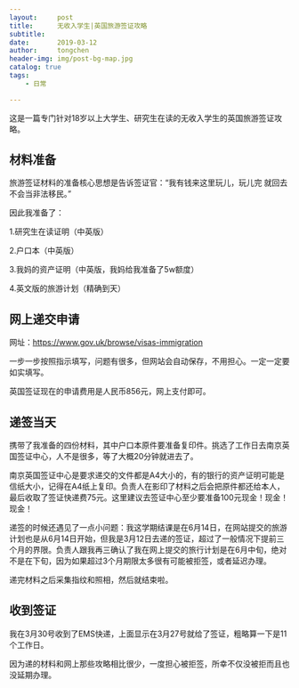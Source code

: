 ```yaml
---
layout:     post
title:      无收入学生|英国旅游签证攻略
subtitle:   
date:       2019-03-12
author:     tongchen
header-img: img/post-bg-map.jpg
catalog: true
tags:
    - 日常

---
```


这是一篇专门针对18岁以上大学生、研究生在读的无收入学生的英国旅游签证攻略。

## 材料准备

旅游签证材料的准备核心思想是告诉签证官：“我有钱来这里玩儿，玩儿完 就回去不会当非法移民。”

因此我准备了：

1.研究生在读证明（中英版）

2.户口本（中英版）

3.我妈的资产证明（中英版，我妈给我准备了5w额度）

4.英文版的旅游计划（精确到天）


## 网上递交申请


网址：https://www.gov.uk/browse/visas-immigration

一步一步按照指示填写，问题有很多，但网站会自动保存，不用担心。一定一定要如实填写。

英国签证现在的申请费用是人民币856元，网上支付即可。

## 递签当天


携带了我准备的四份材料，其中户口本原件要准备复印件。挑选了工作日去南京英国签证中心，人不是很多，等了大概20分钟就进去了。

南京英国签证中心是要求递交的文件都是A4大小的，有的银行的资产证明可能是信纸大小，记得在A4纸上复印。负责人在影印了材料之后会把原件都还给本人，最后收取了签证快递费75元。这里建议去签证中心至少要准备100元现金！现金！现金！

递签的时候还遇见了一点小问题：我这学期结课是在6月14日，在网站提交的旅游计划也是从6月14日开始，但我是3月12日去递的签证，超过了一般情况下提前三个月的界限。负责人跟我再三确认了我在网上提交的旅行计划是在6月中旬，绝对不是在下旬，因为如果超过3个月期限太多很有可能被拒签，或者延迟办理。

递完材料之后采集指纹和照相，然后就结束啦。

## 收到签证


我在3月30号收到了EMS快递，上面显示在3月27号就给了签证，粗略算一下是11个工作日。

因为递的材料和网上那些攻略相比很少，一度担心被拒签，所幸不仅没被拒而且也没延期办理。
